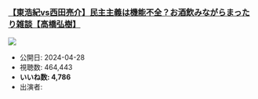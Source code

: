 ### [【東浩紀vs西田亮介】民主主義は機能不全？お酒飲みながらまったり雑談【高橋弘樹】](https://www.youtube.com/watch?v=lbyF5plbnJ0)
[![](https://img.youtube.com/vi/lbyF5plbnJ0/sddefault.jpg)](https://www.youtube.com/watch?v=lbyF5plbnJ0)
-   公開日: 2024-04-28
-   視聴数: 464,443
-   **いいね数: 4,786**
-   出演者: 
